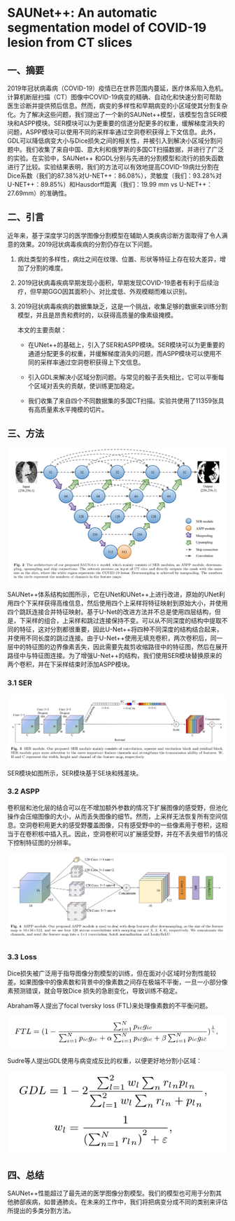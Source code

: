 # SAUNet++: An automatic segmentation model of COVID-19 lesion from CT slices








<extoc></extoc>

## 一、摘要

​		2019年冠状病毒病（COVID-19）疫情已在世界范围内蔓延，医疗体系陷入危机。计算机断层扫描（CT）图像中COVID-19病变的精确、自动化和快速分割可帮助医生诊断并提供预后信息。然而，病变的多样性和早期病变的小区域使其分割复杂化。为了解决这些问题，我们提出了一个新的SAUNet++模型，该模型包含SER模块和ASPP模块。SER模块可以为更重要的信道分配更多的权重，缓解梯度消失的问题，ASPP模块可以使用不同的采样率通过空洞卷积获得上下文信息。此外，GDL可以降低病变大小与Dice损失之间的相关性，并被引入到解决小区域分割问题中。我们收集了来自中国、意大利和俄罗斯的多国CT扫描数据，并进行了广泛的实验。在实验中，SAUNet++ 和GDL分别与先进的分割模型和流行的损失函数进行了比较。实验结果表明，我们的方法可以有效地提高COVID-19病灶分割在Dice系数（我们的87.38%对U-NET++：86.08%），灵敏度（我们：93.28%对U-NET++：89.85%）和Hausdorff距离（我们：19.99 mm vs U-NET++：27.69mm）的准确性。

## 二、引言

​		近年来，基于深度学习的医学图像分割模型在辅助人类疾病诊断方面取得了令人满意的效果。2019冠状病毒疾病的分割仍存在以下问题。

1. 病灶类型的多样性，病灶之间在纹理、位置、形状等特征上存在较大差异，增加了分割的难度。

2. 2019冠状病毒疾病早期发现小面积，早期发现COVID-19患者有利于后续治疗，但早期GGO因其面积小、对比度低、外观模糊而难以识别。

3. 2019冠状病毒疾病的数据集缺乏，这是一个挑战，收集足够的数据来训练分割模型，并且是昂贵和费时的，以获得高质量的像素级掩模。

   本文的主要贡献：

   - 在UNet++的基础上，引入了SER和ASPP模块。SER模块可以为更重要的通道分配更多的权重，并缓解梯度消失的问题，而ASPP模块可以使用不同的采样率通过空洞卷积获得上下文信息。

   - 引入GDL来解决小区域分割问题。与常见的骰子丢失相比，它可以平衡每个区域对丢失的贡献，使训练更加稳定。

   - 我们收集了来自四个不同数据集的多国CT扫描。实验共使用了11359张具有高质量素水平掩模的切片。

## 三、方法

![image-20210830155257029](./images/image-20210830155257029.png)

SAUNet++体系结构如图所示，它在UNet和UNet++上进行改进，原始的UNet利用四个下采样获得高维信息，然后使用四个上采样将特征映射到原始大小，并使用四个跳跃连接合并特征映射。基于U-Net的改进方法并不总是使用四层结构，但是，下采样的组合，上采样和跳过连接保持不变。可以从不同深度的结构中提取不同的特征，这对分割都很重要，因此U-Net++将四种不同深度的结构结合起来，并使用不同长度的跳过连接。由于U-Net++使用无填充卷积，两次卷积后，同一层中的特征图的边界像素丢失，因此需要先裁剪收缩路径中的特征图，然后在展开路径中与特征图连接。为了增强U-Net++的结构，我们使用SER模块替换原来的两个卷积，并在下采样结束时添加ASPP模块。

### 3.1 SER

![image-20210830161123377](./images/image-20210830161123377.png)

SER模块如图所示，SER模块基于SE块和残差块。

### 3.2 ASPP

​		卷积层和池化层的结合可以在不增加额外参数的情况下扩展图像的感受野，但池化操作会压缩图像的大小，从而丢失图像的细节。然而，上采样无法恢复所有空间信息。空洞卷积用更大的感受野覆盖图像，只有感受野中的一些像素用于卷积，这相当于在卷积核中插入孔。因此，空洞卷积可以扩展感受野，并在不丢失细节的情况下控制特征图的分辨率。

![image-20210830174312275](./images/image-20210830174312275.png)

### 3.3 Loss

Dice损失被广泛用于指导图像分割模型的训练，但在面对小区域时分割性能较差。如果图像中的像素数和背景中的像素数之间存在极端不平衡，一旦一小部分像素预测错误，就会导致Dice 损失的急剧变化，导致训练不稳定。

Abraham等人提出了focal tversky loss (FTL)来处理像素数的不平衡问题。

<img src="./images/image-20210830175444278.png" alt="image-20210830175444278" style="zoom:67%;" />

Sudre等人提出GDL使用与病变成反比的权重，以便更好地分割小区域：

![image-20210830184410252](./images/image-20210830184410252.png)



## 四、总结

SAUNet++性能超过了最先进的医学图像分割模型。我们的模型也可用于分割其他肺部疾病，如普通肺炎。在未来的工作中，我们将把病变分成不同的类别来评估所提出的多类分割方法。
